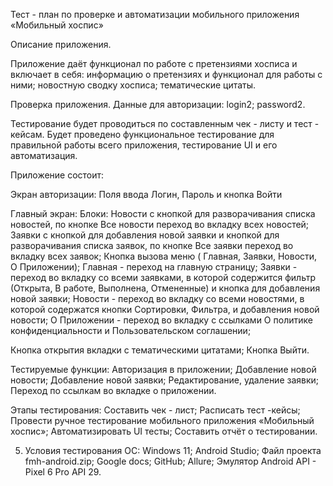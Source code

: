 Тест - план по проверке и автоматизации мобильного приложения «Мобильный хоспис»

Описание приложения.

Приложение даёт функционал по работе с претензиями хосписа и включает в себя:
информацию о претензиях и функционал для работы с ними;
новостную сводку хосписа;
тематические цитаты.


Проверка приложения.
Данные для авторизации:
login2;
password2.


Тестирование будет проводиться по составленным чек - листу и тест - кейсам. Будет проведено функциональное тестирование для правильной работы всего приложения, тестирование UI и его автоматизация.

Приложение состоит:

Экран авторизации:
Поля ввода Логин, Пароль и кнопка Войти

Главный экран:
Блоки:
Новости с кнопкой для разворачивания списка новостей, по кнопке Все новости переход во вкладку всех новостей;
Заявки с кнопкой для добавления новой заявки и кнопкой для разворачивания списка заявок, по кнопке Все заявки переход во вкладку всех заявок;
Кнопка вызова меню ( Главная, Заявки, Новости, О Приложении);
Главная - переход на главную страницу;
Заявки - переход во вкладку со всеми заявками, в которой содержится фильтр (Открыта, В работе, Выполнена, Отмененные) и кнопка для добавления новой заявки;
Новости - переход во вкладку со всеми новостями, в которой содержатся кнопки Сортировки, Фильтра, и добавления новой новости;
О Приложении - переход во вкладку с ссылками О политике конфиденциальности и Пользовательском соглашении;

Кнопка открытия вкладки с тематическими цитатами;
Кнопка Выйти.



Тестируемые функции:
Авторизация в приложении;
Добавление новой новости;
Добавление новой заявки;
Редактирование, удаление заявки;
Переход по ссылкам во вкладке о приложении.


Этапы тестирования:
Составить чек - лист;
Расписать тест -кейсы;
Провести ручное тестирование мобильного приложения «Мобильный хоспис»;
Автоматизировать UI тесты;
Составить отчёт о тестировании.


5. Условия тестирования
   ОС: Windows 11;
   Android Studio;
   Файл проекта fmh-android.zip;
   Google docs;
   GitHub;
   Allure;
   Эмулятор Android API - Pixel 6 Pro API 29.






